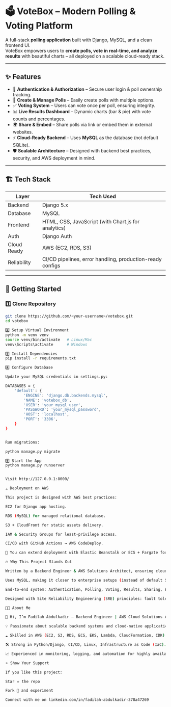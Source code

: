# 🗳️ VoteBox – Modern Polling & Voting Platform  

A full-stack **polling application** built with Django, MySQL, and a clean frontend UI.  
VoteBox empowers users to **create polls, vote in real-time, and analyze results** with beautiful charts – all deployed on a scalable cloud-ready stack.  

---

## ✨ Features  

- 🔐 **Authentication & Authorization** – Secure user login & poll ownership tracking.  
- 📝 **Create & Manage Polls** – Easily create polls with multiple options.  
- ✅ **Voting System** – Users can vote once per poll, ensuring integrity.  
- 📊 **Live Results Dashboard** – Dynamic charts (bar & pie) with vote counts and percentages.  
- 🌍 **Share & Embed** – Share polls via link or embed them in external websites.  
- ⚡ **Cloud-Ready Backend** – Uses **MySQL** as the database (not default SQLite).  
- 🛡️ **Scalable Architecture** – Designed with backend best practices, security, and AWS deployment in mind.  

---

## 🏗️ Tech Stack  

| Layer          | Tech Used |
|----------------|-----------|
| Backend        | Django 5.x |
| Database       | MySQL |
| Frontend       | HTML, CSS, JavaScript (with Chart.js for analytics) |
| Auth           | Django Auth |
| Cloud Ready    | AWS (EC2, RDS, S3) |
| Reliability    | CI/CD pipelines, error handling, production-ready configs |

---

## 🚀 Getting Started  

### 1️⃣ Clone Repository  
```bash
git clone https://github.com/<your-username>/votebox.git
cd votebox

2️⃣ Setup Virtual Environment
python -m venv venv
source venv/bin/activate   # Linux/Mac
venv\Scripts\activate      # Windows

3️⃣ Install Dependencies
pip install -r requirements.txt

4️⃣ Configure Database

Update your MySQL credentials in settings.py:

DATABASES = {
    'default': {
        'ENGINE': 'django.db.backends.mysql',
        'NAME': 'votebox_db',
        'USER': 'your_mysql_user',
        'PASSWORD': 'your_mysql_password',
        'HOST': 'localhost',
        'PORT': '3306',
    }
}


Run migrations:

python manage.py migrate

5️⃣ Start the App
python manage.py runserver


Visit http://127.0.0.1:8000/

☁️ Deployment on AWS

This project is designed with AWS best practices:

EC2 for Django app hosting.

RDS (MySQL) for managed relational database.

S3 + CloudFront for static assets delivery.

IAM & Security Groups for least-privilege access.

CI/CD with GitHub Actions → AWS CodeDeploy.

📌 You can extend deployment with Elastic Beanstalk or ECS + Fargate for containerization.

🔥 Why This Project Stands Out

Written by a Backend Engineer & AWS Solutions Architect, ensuring cloud scalability and production reliability.

Uses MySQL, making it closer to enterprise setups (instead of default SQLite).

End-to-end system: Authentication, Polling, Voting, Results, Sharing, Embedding.

Designed with Site Reliability Engineering (SRE) principles: fault tolerance, CI/CD readiness, observability hooks.

🧑‍💻 About Me

👋 Hi, I’m Fadilah Abdulkadir – Backend Engineer | AWS Cloud Solutions Architect | Site Reliability Engineer.

💡 Passionate about scalable backend systems and cloud-native applications.

☁️ Skilled in AWS (EC2, S3, RDS, ECS, EKS, Lambda, CloudFormation, CDK).

🛠️ Strong in Python/Django, CI/CD, Linux, Infrastructure as Code (IaC).

📈 Experienced in monitoring, logging, and automation for highly available systems.

⭐ Show Your Support

If you like this project:

Star ⭐ the repo

Fork 🍴 and experiment

Connect with me on linkedin.com/in/fadilah-abdulkadir-378a47269
 
